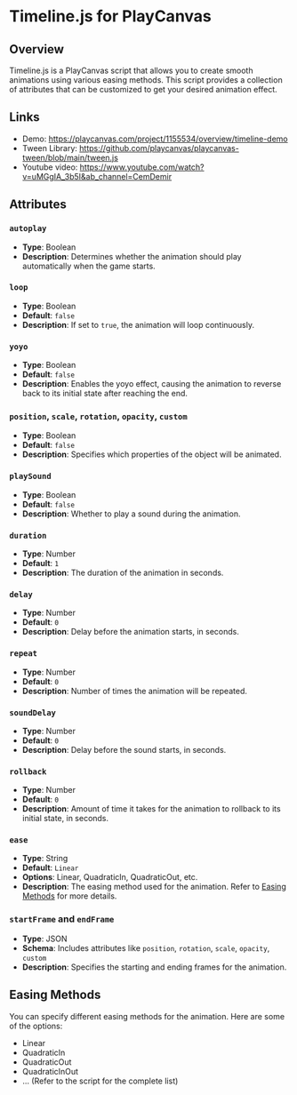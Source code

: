 # Timeline.js for PlayCanvas

## Overview

Timeline.js is a PlayCanvas script that allows you to create smooth animations using various easing methods. This script provides a collection of attributes that can be customized to get your desired animation effect.

## Links
- Demo: https://playcanvas.com/project/1155534/overview/timeline-demo
- Tween Library: https://github.com/playcanvas/playcanvas-tween/blob/main/tween.js
- Youtube video: https://www.youtube.com/watch?v=uMGgIA_3b5I&ab_channel=CemDemir

## Attributes

### `autoplay`
- **Type**: Boolean
- **Description**: Determines whether the animation should play automatically when the game starts.

### `loop`
- **Type**: Boolean
- **Default**: `false`
- **Description**: If set to `true`, the animation will loop continuously.

### `yoyo`
- **Type**: Boolean
- **Default**: `false`
- **Description**: Enables the yoyo effect, causing the animation to reverse back to its initial state after reaching the end.

### `position`, `scale`, `rotation`, `opacity`, `custom`
- **Type**: Boolean
- **Default**: `false`
- **Description**: Specifies which properties of the object will be animated.

### `playSound`
- **Type**: Boolean
- **Default**: `false`
- **Description**: Whether to play a sound during the animation.

### `duration`
- **Type**: Number
- **Default**: `1`
- **Description**: The duration of the animation in seconds.

### `delay`
- **Type**: Number
- **Default**: `0`
- **Description**: Delay before the animation starts, in seconds.

### `repeat`
- **Type**: Number
- **Default**: `0`
- **Description**: Number of times the animation will be repeated.

### `soundDelay`
- **Type**: Number
- **Default**: `0`
- **Description**: Delay before the sound starts, in seconds.

### `rollback`
- **Type**: Number
- **Default**: `0`
- **Description**: Amount of time it takes for the animation to rollback to its initial state, in seconds.

### `ease`
- **Type**: String
- **Default**: `Linear`
- **Options**: Linear, QuadraticIn, QuadraticOut, etc.
- **Description**: The easing method used for the animation. Refer to [Easing Methods](#easing-methods) for more details.

### `startFrame` and `endFrame`
- **Type**: JSON
- **Schema**: Includes attributes like `position`, `rotation`, `scale`, `opacity`, `custom`
- **Description**: Specifies the starting and ending frames for the animation.

## Easing Methods

You can specify different easing methods for the animation. Here are some of the options:

- Linear
- QuadraticIn
- QuadraticOut
- QuadraticInOut
- … (Refer to the script for the complete list)
